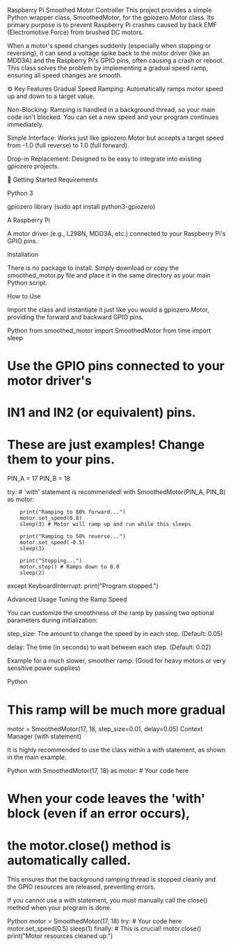 Raspberry Pi Smoothed Motor Controller
This project provides a simple Python wrapper class, SmoothedMotor, for the gpiozero.Motor class. Its primary purpose is to prevent Raspberry Pi crashes caused by back EMF (Electromotive Force) from brushed DC motors.

When a motor's speed changes suddenly (especially when stopping or reversing), it can send a voltage spike back to the motor driver (like an MDD3A) and the Raspberry Pi's GPIO pins, often causing a crash or reboot. This class solves the problem by implementing a gradual speed ramp, ensuring all speed changes are smooth.

⚙️ Key Features
Gradual Speed Ramping: Automatically ramps motor speed up and down to a target value.

Non-Blocking: Ramping is handled in a background thread, so your main code isn't blocked. You can set a new speed and your program continues immediately.

Simple Interface: Works just like gpiozero.Motor but accepts a target speed from -1.0 (full reverse) to 1.0 (full forward).

Drop-in Replacement: Designed to be easy to integrate into existing gpiozero projects.

🏁 Getting Started
Requirements

Python 3

gpiozero library (sudo apt install python3-gpiozero)

A Raspberry Pi

A motor driver (e.g., L298N, MDD3A, etc.) connected to your Raspberry Pi's GPIO pins.

Installation

There is no package to install. Simply download or copy the smoothed_motor.py file and place it in the same directory as your main Python script.

How to Use

Import the class and instantiate it just like you would a gpiozero.Motor, providing the forward and backward GPIO pins.

Python
from smoothed_motor import SmoothedMotor
from time import sleep

# Use the GPIO pins connected to your motor driver's
# IN1 and IN2 (or equivalent) pins.
# These are just examples! Change them to your pins.
PIN_A = 17
PIN_B = 18

try:
    # 'with' statement is recommended!
    with SmoothedMotor(PIN_A, PIN_B) as motor:
        
        print("Ramping to 80% forward...")
        motor.set_speed(0.8)
        sleep(3) # Motor will ramp up and run while this sleeps

        print("Ramping to 50% reverse...")
        motor.set_speed(-0.5)
        sleep(3)
        
        print("Stopping...")
        motor.stop() # Ramps down to 0.0
        sleep(2)

except KeyboardInterrupt:
    print("Program stopped.")

Advanced Usage
Tuning the Ramp Speed

You can customize the smoothness of the ramp by passing two optional parameters during initialization:

step_size: The amount to change the speed by in each step. (Default: 0.05)

delay: The time (in seconds) to wait between each step. (Default: 0.02)

Example for a much slower, smoother ramp: (Good for heavy motors or very sensitive power supplies)

Python
# This ramp will be much more gradual
motor = SmoothedMotor(17, 18, step_size=0.01, delay=0.05)
Context Manager (with statement)

It is highly recommended to use the class within a with statement, as shown in the main example.

Python
with SmoothedMotor(17, 18) as motor:
    # Your code here
    
# When your code leaves the 'with' block (even if an error occurs),
# the motor.close() method is automatically called.
This ensures that the background ramping thread is stopped cleanly and the GPIO resources are released, preventing errors.

If you cannot use a with statement, you must manually call the close() method when your program is done.

Python
motor = SmoothedMotor(17, 18)
try:
    # Your code here
    motor.set_speed(0.5)
    sleep(1)
finally:
    # This is crucial!
    motor.close()
    print("Motor resources cleaned up.")